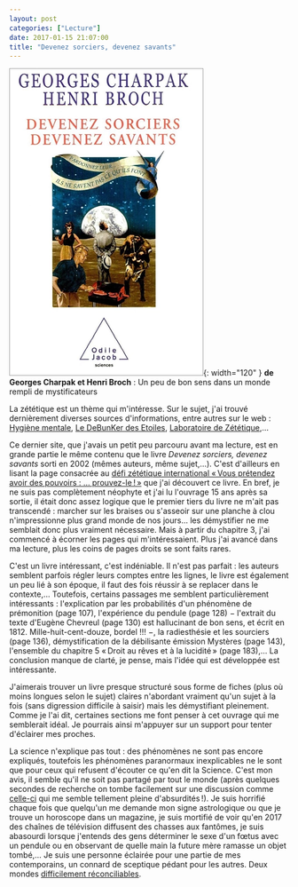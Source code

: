 ```yaml
---
layout: post
categories: ["Lecture"]
date: 2017-01-15 21:07:00
title: "Devenez sorciers, devenez savants"
---
```


![couverture](/assets/images/couv_lecture/sorciers_savants.webp){: width="120" } **de Georges Charpak et Henri Broch** : Un peu de bon sens dans un monde rempli de mystificateurs

La zététique est un thème qui m'intéresse. Sur le sujet, j'ai trouvé
dernièrement diverses sources d'informations, entre autres sur le web :
[Hygiène mentale](https://www.youtube.com/user/fauxsceptique), [Le DeBunKer des Etoiles](https://www.youtube.com/channel/UC_56vSO35nctESDan8agevg),
[Laboratoire de Zététique](http://www.unice.fr/zetetique/),…

Ce dernier site, que j'avais un petit peu parcouru avant ma lecture, est
en grande partie le même contenu que le livre *Devenez sorciers, devenez savants* sorti en 2002 (mêmes auteurs, même sujet,…).
C'est d'ailleurs en lisant la page consacrée au
[défi zététique international « Vous prétendez avoir des pouvoirs : … prouvez-le ! »](http://www.unice.fr/zetetique/defi.html)
que j'ai découvert ce livre. En bref, je ne suis pas
complètement néophyte et j'ai lu l'ouvrage 15 ans après sa sortie, il
était donc assez logique que le premier tiers du livre ne m'ait pas
transcendé : marcher sur les braises ou s'asseoir sur une planche à clou
n'impressionne plus grand monde de nos jours… les démystifier ne me
semblait donc plus vraiment nécessaire. Mais à partir du chapitre 3,
j'ai commencé à écorner les pages qui m'intéressaient. Plus j'ai avancé
dans ma lecture, plus les coins de pages droits se sont faits rares.

C'est un livre intéressant, c'est indéniable. Il n'est pas parfait : les
auteurs semblent parfois régler leurs comptes entre les lignes, le livre
est également un peu lié à son époque, il faut des fois réussir à se
replacer dans le contexte,… Toutefois, certains passages me semblent
particulièrement intéressants : l'explication par les probabilités d'un
phénomène de prémonition (page 107), l'expérience du pendule (page 128)
− l'extrait du texte d'Eugène Chevreul (page 130) est hallucinant de bon
sens, et écrit en 1812. Mille-huit-cent-douze, bordel !!! −, la
radiesthésie et les sourciers (page 136), démystification de la
débilisante émission Mystères (page 143), l'ensemble du chapitre 5
« Droit au rêves et à la lucidité » (page 183),… La conclusion manque
de clarté, je pense, mais l'idée qui est développée est intéressante.

J'aimerais trouver un livre presque structuré sous forme de fiches (plus
où moins longues selon le sujet) claires n'abordant vraiment qu'un sujet
à la fois (sans digression difficile à saisir) mais les démystifiant
pleinement. Comme je l'ai dit, certaines sections me font penser à cet
ouvrage qui me semblerait idéal. Je pourrais ainsi m'appuyer sur un
support pour tenter d'éclairer mes proches.

La science n'explique pas tout : des phénomènes ne sont pas encore
expliqués, toutefois les phénomènes paranormaux inexplicables ne le sont
que pour ceux qui refusent d'écouter ce qu'en dit la Science. C'est mon
avis, il semble qu'il ne soit pas partagé par tout le monde (après
quelques secondes de recherche on tombe facilement sur une discussion
comme [celle-ci](http://www.psitk.org/v4/forums/lofiversion/index.php/t112.html)
qui me semble tellement
pleine d'absurdités !). Je suis horrifié chaque fois que quelqu'un me
demande mon signe astrologique ou que je trouve un horoscope dans un
magazine, je suis mortifié de voir qu'en 2017 des chaînes de télévision
diffusent des chasses aux fantômes, je suis abasourdi lorsque j'entends
des gens déterminer le sexe d'un fœtus avec un pendule ou en observant
de quelle main la future mère ramasse un objet tombé,… Je suis une
personne éclairée pour une partie de mes contemporains, un connard de
sceptique pédant pour les autres. Deux mondes [difficilement réconciliables](http://onlinelibrary.wiley.com/doi/10.1111/pops.12244/abstract).


